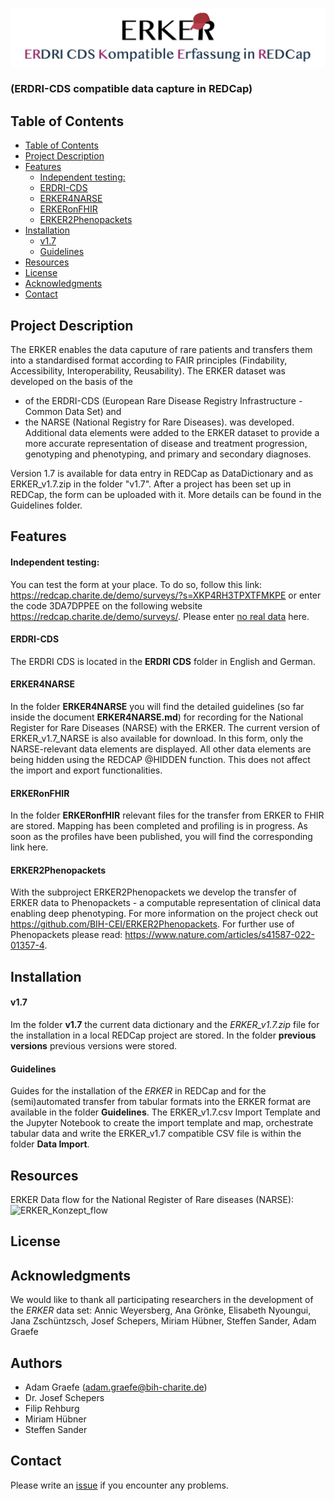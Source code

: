 ![Alt text](image.png)
### (ERDRI-CDS compatible data capture in REDCap)

## Table of Contents

- [Table of Contents](#table-of-contents)
- [Project Description](#project-description)
- [Features](#features)
    - [Independent testing:](#independent-testing)
    - [ERDRI-CDS](#erdri-cds)
    - [ERKER4NARSE](#erker4narse)
    - [ERKERonFHIR](#erkeronfhir)
    - [ERKER2Phenopackets](#erker2phenopackets)
- [Installation](#installation)
    - [v1.7](#v17)
    - [Guidelines](#guidelines)
- [Resources](#resources)
- [License](#license)
- [Acknowledgments](#acknowledgments)
- [Contact](#contact)


## Project Description
The ERKER enables the data caputure of rare patients and transfers them into a standardised format according to FAIR principles (Findability, Accessibility, Interoperability, Reusability). The ERKER dataset was developed on the basis of the 
- of the ERDRI-CDS (European Rare Disease Registry Infrastructure - Common Data Set) 
  and
- the NARSE (National Registry for Rare Diseases).
  was developed.
Additional data elements were added to the ERKER dataset to provide a more accurate representation of disease and treatment progression, genotyping and phenotyping, and primary and secondary diagnoses. 

Version 1.7 is available for data entry in REDCap as DataDictionary and as ERKER_v1.7.zip in the folder "v1.7". After a project has been set up in REDCap, the form can be uploaded with it. More details can be found in the Guidelines folder.

## Features
#### Independent testing: 
You can test the form at your place. To do so, follow this link: https://redcap.charite.de/demo/surveys/?s=XKP4RH3TPXTFMKPE 
or enter the code 3DA7DPPEE on the following website https://redcap.charite.de/demo/surveys/.
Please enter <ins>no real data</ins> here.

#### ERDRI-CDS
The ERDRI CDS is located in the <b>ERDRI CDS</b> folder in English and German.

#### ERKER4NARSE
In the folder <b>ERKER4NARSE</b> you will find the detailed guidelines (so far inside the document <b>ERKER4NARSE.md</b>) for recording for the National Register for Rare Diseases (NARSE) with the ERKER.
The current version of ERKER_v1.7_NARSE is also available for download. In this form, only the NARSE-relevant data elements are displayed. All other data elements are being hidden using the REDCAP @HIDDEN function. This does not affect the import and export functionalities.

#### ERKERonFHIR
In the folder <b>ERKERonfHIR</b> relevant files for the transfer from ERKER to FHIR are stored. Mapping has been completed and profiling is in progress. As soon as the profiles have been published, you will find the corresponding link here.

#### ERKER2Phenopackets
With the subproject ERKER2Phenopackets we develop the transfer of ERKER data to Phenopackets - a computable representation of clinical data enabling deep phenotyping. For more information on the project check out https://github.com/BIH-CEI/ERKER2Phenopackets. For further use of Phenopackets please read: https://www.nature.com/articles/s41587-022-01357-4. 


## Installation 

#### v1.7
Im the folder <b>v1.7</b> the current data dictionary and the *ERKER_v1.7.zip* file for the installation in a local REDCap project are stored.
In the folder <b>previous versions</b> previous versions were stored. 
#### Guidelines
Guides for the installation of the *ERKER* in REDCap and for the (semi)automated transfer from tabular formats into the ERKER format are available in the folder <b>Guidelines</b>. The ERKER_v1.7.csv Import Template and the Jupyter Notebook to create the import template and map, orchestrate tabular data and write the ERKER_v1.7 compatible CSV file is within the folder <b>Data Import</b>.

## Resources
ERKER Data flow for the National Register of Rare diseases (NARSE): 
![ERKER_Konzept_flow](https://github.com/BIH-CEI/ERKER/assets/109136019/0410962d-1750-424d-be2f-5e01574e5ce3)

## License

## Acknowledgments
We would like to thank all participating researchers in the development of the *ERKER* data set: 
Annic Weyersberg, Ana Grönke, Elisabeth Nyoungui, Jana Zschüntzsch, Josef Schepers, Miriam Hübner, Steffen Sander, Adam Graefe
## Authors
- Adam Graefe (adam.graefe@bih-charite.de)
- Dr. Josef Schepers
- Filip Rehburg
- Miriam Hübner
- Steffen Sander
  
## Contact
Please write an [issue](https://github.com/BIH-CEI/ERKER/issues/new) if you encounter any problems.








